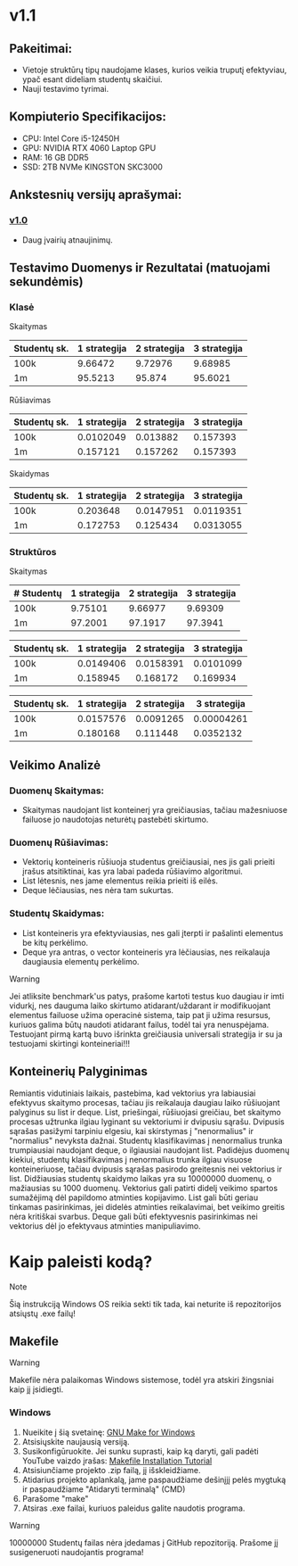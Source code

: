 # v1.1

## Pakeitimai:
- Vietoje struktūrų tipų naudojame klases, kurios veikia truputį efektyviau, ypač esant dideliam studentų skaičiui.
- Nauji testavimo tyrimai.

## Kompiuterio Specifikacijos:
- CPU: Intel Core i5-12450H
- GPU: NVIDIA RTX 4060 Laptop GPU
- RAM: 16 GB DDR5
- SSD: 2TB NVMe KINGSTON SKC3000

## Ankstesnių versijų aprašymai:
### [v1.0](https://github.com/Skirmantux/objektinis1/releases/tag/v1.0)
- Daug įvairių atnaujinimų.

## Testavimo Duomenys ir Rezultatai (matuojami sekundėmis)

### Klasė
Skaitymas

|Studentų sk. | 1 strategija  | 2 strategija | 3 strategija |
|-------------|---------------|--------------|--------------|
| 100k        | 9.66472       | 9.72976      | 9.68985      |
| 1m          | 95.5213       | 95.874       | 95.6021      |

Rūšiavimas

| Studentų sk. | 1 strategija | 2 strategija | 3 strategija |
|--------------|--------------|--------------|--------------|
| 100k         | 0.0102049    | 0.013882     | 0.157393     |
| 1m           | 0.157121     | 0.157262     | 0.157393     |

Skaidymas

| Studentų sk.  | 1 strategija | 2 strategija | 3 strategija |
|---------------|--------------|--------------|--------------|
| 100k          | 0.203648     | 0.0147951    | 0.0119351    |
| 1m            | 0.172753     | 0.125434     | 0.0313055    |

### Struktūros 

Skaitymas

| # Studentų | 1 strategija  | 2 strategija | 3 strategija |
|------------|---------------|--------------|--------------|
| 100k       | 9.75101       | 9.66977      | 9.69309      |
| 1m         | 97.2001       | 97.1917      | 97.3941      |

| Studentų sk. | 1 strategija | 2 strategija | 3 strategija |
|--------------|--------------|--------------|--------------|
| 100k         | 0.0149406    | 0.0158391    | 0.0101099    |
| 1m           | 0.158945     | 0.168172     | 0.169934     |

| Studentų sk. | 1 strategija | 2 strategija | 3 strategija |
|--------------|--------------|--------------|--------------|
| 100k         | 0.0157576    | 0.0091265    | 0.00004261   |
| 1m           | 0.180168     | 0.111448     | 0.0352132    |

## Veikimo Analizė

### Duomenų Skaitymas:
- Skaitymas naudojant list konteinerį yra greičiausias, tačiau mažesniuose failuose jo naudotojas neturėtų pastebėti skirtumo.

### Duomenų Rūšiavimas:
- Vektorių konteineris rūšiuoja studentus greičiausiai, nes jis gali prieiti įrašus atsitiktinai, kas yra labai padeda rūšiavimo algoritmui.
- List lėtesnis, nes jame elementus reikia prieiti iš eilės.
- Deque lėčiausias, nes nėra tam sukurtas.

### Studentų Skaidymas:
- List konteineris yra efektyviausias, nes gali įterpti ir pašalinti elementus be kitų perkėlimo.
- Deque yra antras, o vector konteineris yra lėčiausias, nes reikalauja daugiausia elementų perkėlimo.

> [!WARNING]  
> Jei atliksite benchmark'us patys, prašome kartoti testus kuo daugiau ir imti vidurkį, nes dauguma laiko skirtumo atidarant/uždarant ir modifikuojant elementus failuose užima operacinė sistema, taip pat ji užima resursus, kuriuos galima būtų naudoti atidarant failus, todėl tai yra nenuspėjama. Testuojant pirmą kartą buvo išrinkta greičiausia universali strategija ir su ja testuojami skirtingi konteineriai!!!

## Konteinerių Palyginimas
Remiantis vidutiniais laikais, pastebima, kad vektorius yra labiausiai efektyvus skaitymo procesas, tačiau jis reikalauja daugiau laiko rūšiuojant palyginus su list ir deque. List, priešingai, rūšiuojasi greičiau, bet skaitymo procesas užtrunka ilgiau lyginant su vektoriumi ir dvipusiu sąrašu. Dvipusis sąrašas pasižymi tarpiniu elgesiu, kai skirstymas į "nenormalius" ir "normalius" nevyksta dažnai. Studentų klasifikavimas į nenormalius trunka trumpiausiai naudojant deque, o ilgiausiai naudojant list. Padidėjus duomenų kiekiui, studentų klasifikavimas į nenormalius trunka ilgiau visuose konteineriuose, tačiau dvipusis sąrašas pasirodo greitesnis nei vektorius ir list. Didžiausias studentų skaidymo laikas yra su 10000000 duomenų, o mažiausias su 1000 duomenų. Vektorius gali patirti didelį veikimo spartos sumažėjimą dėl papildomo atminties kopijavimo. List gali būti geriau tinkamas pasirinkimas, jei didelės atminties reikalavimai, bet veikimo greitis nėra kritiškai svarbus. Deque gali būti efektyvesnis pasirinkimas nei vektorius dėl jo efektyvaus atminties manipuliavimo.

# Kaip paleisti kodą?

> [!NOTE]  
> Šią instrukciją Windows OS reikia sekti tik tada, kai neturite iš repozitorijos atsiųstų .exe failų!

## Makefile

> [!WARNING]  
> Makefile nėra palaikomas Windows sistemose, todėl yra atskiri žingsniai kaip jį įsidiegti.

### Windows

1. Nueikite į šią svetainę: [GNU Make for Windows](https://sourceforge.net/projects/gnuwin32/files/make/3.81/)
2. Atsisiųskite naujausią versiją.
3. Susikonfigūruokite. Jei sunku suprasti, kaip ką daryti, gali padėti YouTube vaizdo įrašas: [Makefile Installation Tutorial](https://www.youtube.com/watch?v=taCJhnBXG_w)
4. Atsisiunčiame projekto .zip failą, jį išskleidžiame.
5. Atidarius projekto aplankalą, jame paspaudžiame dešinįjį pelės mygtuką ir paspaudžiame "Atidaryti terminalą" (CMD)
6. Parašome "make"
7. Atsiras .exe failai, kuriuos paleidus galite naudotis programa.

> [!WARNING]  
> 10000000 Studentų failas nėra įdedamas į GitHub repozitoriją. Prašome jį susigeneruoti naudojantis programa!
